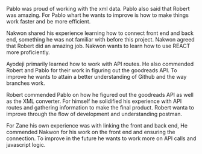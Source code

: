 Pablo was proud of working with the xml data. Pablo also said that Robert was amazing. For Pablo whart he wants to improve is how to make things work faster and be more efficient. 

Nakwon shared his experience learning how to connect front end and back end, something he was not familiar with before this project. Nakwon agreed that Robert did an amazing job. Nakwon wants to learn how to use REACT more proficiently. 

Ayodeji primarily learned how to work with API routes. He also commended Robert and Pablo for their work in figuring out the goodreads API. To improve he wants to attain a better understanding of Github and the way branches work. 

Robert commended Pablo on how he figured out the goodreads API as well as the XML converter. For himself he solidified his experience with API routes and gathering information to make the final product. Robert wanta to improve through the flow of development and understanding postman. 

For Zane his own experience was with linking the front and back end, He commended Nakwon for his work on the front end and ensuring the connection. To improve in the future he wants to work more on API calls and javascript logic. 
